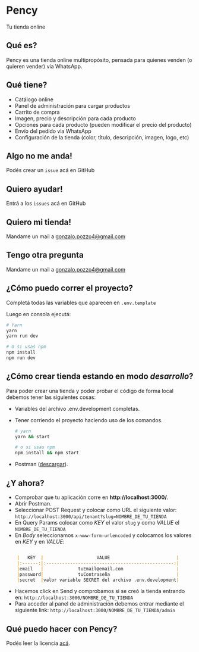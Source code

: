 # Pency
Tu tienda online

## Qué es?
Pency es una tienda online multipropósito, pensada para quienes venden (o quieren vender) via WhatsApp.

## Qué tiene?
* Catálogo online
* Panel de administración para cargar productos
* Carrito de compra
* Imagen, precio y descripción para cada producto
* Opciones para cada producto (pueden modificar el precio del producto)
* Envío del pedido via WhatsApp
* Configuración de la tienda (color, título, descripción, imagen, logo, etc)

## Algo no me anda!
Podés crear un `issue` acá en GitHub

## Quiero ayudar!
Entrá a los `issues` acá en GitHub

## Quiero mi tienda!
Mandame un mail a gonzalo.pozzo4@gmail.com

## Tengo otra pregunta
Mandame un mail a gonzalo.pozzo4@gmail.com

## ¿Cómo puedo correr el proyecto?
Completá todas las variables que aparecen en `.env.template`

Luego en consola ejecutá:
```bash
# Yarn
yarn
yarn run dev

# O si usas npm
npm install
npm run dev
```

## ¿Cómo crear tienda estando en modo *desarrollo*?
Para poder crear una tienda y poder probar el código de forma local debemos tener las siguientes cosas:

 - Variables del archivo .env.development completas.
 - Tener corriendo el proyecto haciendo uso de los comandos.
    ```bash
    # yarn
    yarn && start

    # o si usas npm
    npm install && npm start
    ```

 - Postman ([descargar](https://www.postman.com/downloads/)).

## ¿Y ahora?
 - Comprobar que tu aplicación corre en **http://localhost:3000/**.
 - Abrir Postman.
 - Seleccionar POST Request y colocar como URL el siguiente valor:
			  `http://localhost:3000/api/tenant?slug=NOMBRE_DE_TU_TIENDA`
 - En Query Params colocar como *KEY* el valor `slug` y como *VALUE* el `NOMBRE_DE_TU_TIENDA`
 - En *Body* seleccionamos `x-www-form-urlencoded` y colocamos los valores en *KEY* y en *VALUE*:
```markdown

	|   KEY  |                    VALUE                         |
	|:------:|:------------------------------------------------:|
	|email   |             tuEmail@email.com                    |
	|password|             tuContraseña                         |
	|secret  |valor variable SECRET del archivo .env.development|

```
 - Hacemos click en Send y comprobamos si se creó la tienda entrando en: `http://localhost:3000/NOMBRE_DE_TU_TIENDA`
 -  Para acceder al panel de administración debemos entrar mediante el siguiente link: `http://localhost:3000/NOMBRE_DE_TU_TIENDA/admin`


## Qué puedo hacer con Pency?
Podés leer la licencia [acá](./LICENSE.md).
